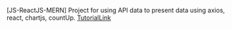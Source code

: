 [JS-ReactJS-MERN] Project for using API data to present data using axios, react, chartjs, countUp. [TutorialLink](https://www.youtube.com/watch?v=khJlrj3Y6Ls)
